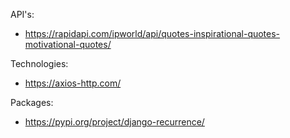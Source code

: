 API's:

-   https://rapidapi.com/ipworld/api/quotes-inspirational-quotes-motivational-quotes/

Technologies:

-   https://axios-http.com/

Packages:

-   https://pypi.org/project/django-recurrence/
